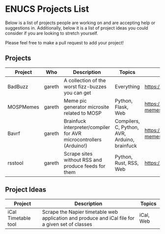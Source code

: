 ENUCS Projects List
===================

Below is a list of projects people are working on and are accepting help or suggestions in.
Additionally, below it is a list of project ideas you could consider if you are looking to stretch yourself.

Please feel free to make a pull request to add your project!

Projects
--------

| Project | Who | Description | Topics | Link |
|---------|-----|-------------|--------|------|
| BadBuzz | gareth | A collection of the worst fizz-buzzes you can get | Everything | https://github.com/AbstractBeliefs/BadBuzz |
| MOSPMemes | gareth | Meme pic generator microsite related to MOSP | Python, Flask, Web | https://github.com/AbstractBeliefs/mosp-memes |
| Bavrf | gareth | Brainfuck interpreter/compiler for AVR microcontrollers (Arduino!) | Compilers, C, Python, AVR, Arduino, brainfuck | https://github.com/AbstractBeliefs/mosp-memes |
| rsstool | gareth | Scrape sites without RSS and produce feeds for them | Python, Rust, RSS, Web | https://github.com/AbstractBeliefs/rsstool |


Project Ideas
-------------

| Project | Description | Topics |
|---------|-------------|--------|
| iCal Timetable tool | Scrape the Napier timetable web application and produce and iCal file for a given set of classes | iCal, Web |
